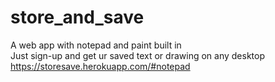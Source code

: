 # store_and_save <br>
A web app with notepad and paint built in <br>
Just sign-up and get ur saved text or drawing on any desktop<br>
https://storesave.herokuapp.com/#notepad
